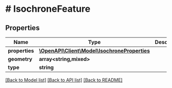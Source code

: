 # # IsochroneFeature

## Properties

Name | Type | Description | Notes
------------ | ------------- | ------------- | -------------
**properties** | [**\OpenAPI\Client\Model\IsochroneProperties**](IsochroneProperties.md) |  | [optional]
**geometry** | **array<string,mixed>** |  | [optional]
**type** | **string** |  | [optional]

[[Back to Model list]](../../README.md#models) [[Back to API list]](../../README.md#endpoints) [[Back to README]](../../README.md)
